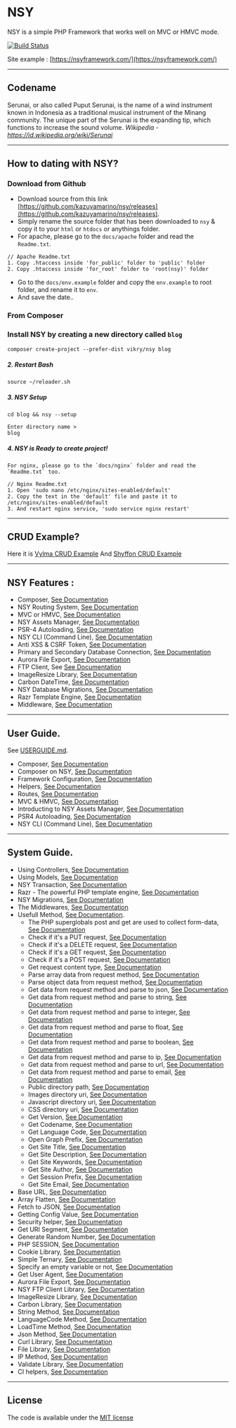 # NSY
NSY is a simple PHP Framework that works well on MVC or HMVC mode.

[![Build Status](https://travis-ci.org/kazuyamarino/nsy.svg?branch=master)](https://travis-ci.org/kazuyamarino/nsy)

Site example :
[https://nsyframework.com/](https://nsyframework.com/)

---

## Codename
Serunai, or also called Puput Serunai, is the name of a wind instrument known in Indonesia as a traditional musical instrument of the Minang community. The unique part of the Serunai is the expanding tip, which functions to increase the sound volume.
*Wikipedia - https://id.wikipedia.org/wiki/Serunai*

---

## How to dating with NSY?
### Download from Github
* Download source from this link [https://github.com/kazuyamarino/nsy/releases](https://github.com/kazuyamarino/nsy/releases).
* Simply rename the source folder that has been downloaded to `nsy` & copy it to your `html` or `htdocs` or anythings folder.
* For apache, please go to the `docs/apache` folder and read the `Readme.txt`.

```
// Apache Readme.txt
1. Copy .htaccess inside 'for_public' folder to 'public' folder
2. Copy .htaccess inside 'for_root' folder to 'root(nsy)' folder
```

* Go to the `docs/env.example` folder and copy the `env.example` to root folder, and rename it to `env`.
* And save the date..

### From Composer

### Install NSY by creating a new directory called `blog`

```
composer create-project --prefer-dist vikry/nsy blog
```

##### 2. Restart Bash

```
source ~/reloader.sh
```

##### 3. NSY Setup

```
cd blog && nsy --setup

Enter directory name >
blog
```

##### 4. NSY is Ready to create project!

```
For nginx, please go to the `docs/nginx` folder and read the `Readme.txt` too.

// Nginx Readme.txt
1. Open 'sudo nano /etc/nginx/sites-enabled/default'
2. Copy the text in the 'default' file and paste it to /etc/nginx/sites-enabled/default
3. And restart nginx service, 'sudo service nginx restart'
```

---

## CRUD Example?
Here it is [Vylma CRUD Example](https://vylma.nsyframework.com/)
And [Shyffon CRUD Example](https://shyffon.nsyframework.com/)

---

## NSY Features :
* Composer, [See Documentation](https://github.com/kazuyamarino/nsy-docs/blob/master/USERGUIDE.md#composer-on-nsy-framework)
* NSY Routing System, [See Documentation](https://github.com/kazuyamarino/nsy-docs/blob/master/USERGUIDE.md#routes)
* MVC or HMVC, [See Documentation](https://github.com/kazuyamarino/nsy-docs/blob/master/USERGUIDE.md#mvc--hmvc)
* NSY Assets Manager, [See Documentation](https://github.com/kazuyamarino/nsy-docs/blob/master/USERGUIDE.md#introducting-to-nsy-assets-manager)
* PSR-4 Autoloading, [See Documentation](https://github.com/kazuyamarino/nsy-docs/blob/master/USERGUIDE.md#psr-4-autoloading)
* NSY CLI (Command Line), [See Documentation](https://github.com/kazuyamarino/nsy-docs/blob/master/USERGUIDE.md#nsy-cli-command-line)
* Anti XSS & CSRF Token, [See Documentation](https://github.com/kazuyamarino/nsy-docs/blob/master/SYSGUIDE_1.md#security-helper)
* Primary and Secondary Database Connection, [See Documentation](https://github.com/kazuyamarino/nsy-docs/blob/master/SYSGUIDE_2.md#primary--secondary-database-connections)
* Aurora File Export, [See Documentation](https://github.com/kazuyamarino/nsy-docs/blob/master/SYSGUIDE_1.md#aurora-file-export)
* FTP Client, See [See Documentation](https://github.com/kazuyamarino/nsy-docs/blob/master/SYSGUIDE_1.md#nsy-ftp-client-library)
* ImageResize Library, [See Documentation](https://github.com/kazuyamarino/nsy-docs/blob/master/SYSGUIDE_1.md#imageresize-library)
* Carbon DateTime, [See Documentation](https://carbon.nesbot.com/docs/)
* NSY Database Migrations, [See Documentation](https://github.com/kazuyamarino/nsy-docs/blob/master/SYSGUIDE_2.md#nsy-migrations)
* Razr Template Engine, [See Documentation](https://github.com/kazuyamarino/nsy-docs/blob/master/SYSGUIDE_2.md#razr---the-powerful-php-template-engine)
* Middleware, [See Documentation](https://github.com/kazuyamarino/nsy-docs/blob/master/SYSGUIDE_2.md#the-middlewares)

---

## User Guide.
See [USERGUIDE.md](https://github.com/kazuyamarino/nsy-docs/blob/master/USERGUIDE.md).
* Composer, [See Documentation](https://github.com/kazuyamarino/nsy-docs/blob/master/USERGUIDE.md#composer)
* Composer on NSY, [See Documentation](https://github.com/kazuyamarino/nsy-docs/blob/master/USERGUIDE.md#composer-on-nsy-framework)
* Framework Configuration, [See Documentation](https://github.com/kazuyamarino/nsy-docs/blob/master/USERGUIDE.md#framework-configuration)
* Helpers, [See Documentation](https://github.com/kazuyamarino/nsy-docs/blob/master/USERGUIDE.md#helpers)
* Routes, [See Documentation](https://github.com/kazuyamarino/nsy-docs/blob/master/USERGUIDE.md#routes)
* MVC & HMVC, [See Documentation](https://github.com/kazuyamarino/nsy-docs/blob/master/USERGUIDE.md#mvc--hmvc)
* Introducting to NSY Assets Manager, [See Documentation](https://github.com/kazuyamarino/nsy-docs/blob/master/USERGUIDE.md#introducting-to-nsy-assets-manager)
* PSR4 Autoloading, [See Documentation](https://github.com/kazuyamarino/nsy-docs/blob/master/USERGUIDE.md#psr-4-autoloading)
* NSY CLI (Command Line), [See Documentation](https://github.com/kazuyamarino/nsy-docs/blob/master/USERGUIDE.md#nsy-cli-command-line)

---

## System Guide.
* Using Controllers, [See Documentation](https://github.com/kazuyamarino/nsy-docs/blob/master/SYSGUIDE_2.md#the-controllers)
* Using Models, [See Documentation](https://github.com/kazuyamarino/nsy-docs/blob/master/SYSGUIDE_2.md#the-models)
* NSY Transaction, [See Documentation](https://github.com/kazuyamarino/nsy-docs/blob/master/SYSGUIDE_2.md#nsy-transaction)
* Razr - The powerful PHP template engine, [See Documentation](https://github.com/kazuyamarino/nsy-docs/blob/master/SYSGUIDE_2.md#razr---the-powerful-php-template-engine)
* NSY Migrations, [See Documentation](https://github.com/kazuyamarino/nsy-docs/blob/master/SYSGUIDE_2.md#nsy-migrations)
* The Middlewares, [See Documentation](https://github.com/kazuyamarino/nsy-docs/blob/master/SYSGUIDE_2.md#the-middlewares)
* Usefull Method, [See Documentation](https://github.com/kazuyamarino/nsy-docs/blob/master/SYSGUIDE_1.md#usefull-method).<br/>
    * The PHP superglobals post and get are used to collect form-data, [See Documentation](https://github.com/kazuyamarino/nsy-docs/blob/master/SYSGUIDE_1.md#the-php-superglobals-post-and-get-are-used-to-collect-form-data)
    * Check if it's a PUT request, [See Documentation](https://github.com/kazuyamarino/nsy-docs/blob/master/SYSGUIDE_1.md#check-if-its-a-put-request-)
    * Check if it's a DELETE request, [See Documentation](https://github.com/kazuyamarino/nsy-docs/blob/master/SYSGUIDE_1.md#check-if-its-a-delete-request-)
    * Check if it's a GET request, [See Documentation](https://github.com/kazuyamarino/nsy-docs/blob/master/SYSGUIDE_1.md#check-if-its-a-get-request-)
    * Check if it's a POST request, [See Documentation](https://github.com/kazuyamarino/nsy-docs/blob/master/SYSGUIDE_1.md#check-if-its-a-post-request-)
    * Get request content type, [See Documentation](https://github.com/kazuyamarino/nsy-docs/blob/master/SYSGUIDE_1.md#get-request-content-type-)
    * Parse array data from request method, [See Documentation](https://github.com/kazuyamarino/nsy-docs/blob/master/SYSGUIDE_1.md#parse-array-data-from-request-method-)
    * Parse object data from request method, [See Documentation](https://github.com/kazuyamarino/nsy-docs/blob/master/SYSGUIDE_1.md#parse-object-data-from-request-method-)
    * Get data from request method and parse to json, [See Documentation](https://github.com/kazuyamarino/nsy-docs/blob/master/SYSGUIDE_1.md#get-data-from-request-method-and-parse-to-json-)
    * Get data from request method and parse to string, [See Documentation](https://github.com/kazuyamarino/nsy-docs/blob/master/SYSGUIDE_1.md#get-data-from-request-method-and-parse-to-string-)
    * Get data from request method and parse to integer, [See Documentation](https://github.com/kazuyamarino/nsy-docs/blob/master/SYSGUIDE_1.md#get-data-from-request-method-and-parse-to-integer-)
    * Get data from request method and parse to float, [See Documentation](https://github.com/kazuyamarino/nsy-docs/blob/master/SYSGUIDE_1.md#get-data-from-request-method-and-parse-to-float-)
    * Get data from request method and parse to boolean, [See Documentation](https://github.com/kazuyamarino/nsy-docs/blob/master/SYSGUIDE_1.md#get-data-from-request-method-and-parse-to-boolean-)
    * Get data from request method and parse to ip, [See Documentation](https://github.com/kazuyamarino/nsy-docs/blob/master/SYSGUIDE_1.md#get-data-from-request-method-and-parse-to-ip-)
    * Get data from request method and parse to url, [See Documentation](https://github.com/kazuyamarino/nsy-docs/blob/master/SYSGUIDE_1.md#get-data-from-request-method-and-parse-to-url-)
    * Get data from request method and parse to email, [See Documentation](https://github.com/kazuyamarino/nsy-docs/blob/master/SYSGUIDE_1.md#get-data-from-request-method-and-parse-to-email-)
    * Public directory path, [See Documentation](https://github.com/kazuyamarino/nsy-docs/blob/master/SYSGUIDE_1.md#public-directory-path)
    * Images directory uri, [See Documentation](https://github.com/kazuyamarino/nsy-docs/blob/master/SYSGUIDE_1.md#images-directory-uri)
    * Javascript directory uri, [See Documentation](https://github.com/kazuyamarino/nsy-docs/blob/master/SYSGUIDE_1.md#javascript-directory-uri)
    * CSS directory uri, [See Documentation](https://github.com/kazuyamarino/nsy-docs/blob/master/SYSGUIDE_1.md#css-directory-uri)
    * Get Version, [See Documentation](https://github.com/kazuyamarino/nsy-docs/blob/master/SYSGUIDE_1.md#get-version)
    * Get Codename, [See Documentation](https://github.com/kazuyamarino/nsy-docs/blob/master/SYSGUIDE_1.md#get-codename)
    * Get Language Code, [See Documentation](https://github.com/kazuyamarino/nsy-docs/blob/master/SYSGUIDE_1.md#get-language-code)
    * Open Graph Prefix, [See Documentation](https://github.com/kazuyamarino/nsy-docs/blob/master/SYSGUIDE_1.md#open-graph-prefix)
    * Get Site Title, [See Documentation](https://github.com/kazuyamarino/nsy-docs/blob/master/SYSGUIDE_1.md#get-site-title)
    * Get Site Description, [See Documentation](https://github.com/kazuyamarino/nsy-docs/blob/master/SYSGUIDE_1.md#get-site-description)
    * Get Site Keywords, [See Documentation](https://github.com/kazuyamarino/nsy-docs/blob/master/SYSGUIDE_1.md#get-site-keywords)
    * Get Site Author, [See Documentation](https://github.com/kazuyamarino/nsy-docs/blob/master/SYSGUIDE_1.md#get-site-author)
    * Get Session Prefix, [See Documentation](https://github.com/kazuyamarino/nsy-docs/blob/master/SYSGUIDE_1.md#get-session-prefix)
    * Get Site Email, [See Documentation](https://github.com/kazuyamarino/nsy-docs/blob/master/SYSGUIDE_1.md#get-site-email)
* Base URL, [See Documentation](https://github.com/kazuyamarino/nsy-docs/blob/master/SYSGUIDE_1.md#base-url)
* Array Flatten, [See Documentation](https://github.com/kazuyamarino/nsy-docs/blob/master/SYSGUIDE_1.md#array-flatten)
* Fetch to JSON, [See Documentation](https://github.com/kazuyamarino/nsy-docs/blob/master/SYSGUIDE_1.md#fetch-to-json)
* Getting Config Value, [See Documentation](https://github.com/kazuyamarino/nsy-docs/blob/master/SYSGUIDE_1.md#getting-config-value)
* Security helper, [See Documentation](https://github.com/kazuyamarino/nsy-docs/blob/master/SYSGUIDE_1.md#security-helper)
* Get URI Segment, [See Documentation](https://github.com/kazuyamarino/nsy-docs/blob/master/SYSGUIDE_1.md#get-uri-segment)
* Generate Random Number, [See Documentation](https://github.com/kazuyamarino/nsy-docs/blob/master/SYSGUIDE_1.md#generate-random-number)
* PHP SESSION, [See Documentation](https://github.com/kazuyamarino/nsy-docs/blob/master/SYSGUIDE_1.md#php-session)
* Cookie Library, [See Documentation](https://github.com/kazuyamarino/nsy-docs/blob/master/SYSGUIDE_1.md#cookie-library)
* Simple Ternary, [See Documentation](https://github.com/kazuyamarino/nsy-docs/blob/master/SYSGUIDE_1.md#simple-ternary)
* Specify an empty variable or not, [See Documentation](https://github.com/kazuyamarino/nsy-docs/blob/master/SYSGUIDE_1.md#specify-an-empty-variable-or-not)
* Get User Agent, [See Documentation](https://github.com/kazuyamarino/nsy-docs/blob/master/SYSGUIDE_1.md#get-user-agent)
* Aurora File Export, [See Documentation](https://github.com/kazuyamarino/nsy-docs/blob/master/SYSGUIDE_1.md#aurora-file-export)
* NSY FTP Client Library, [See Documentation](https://github.com/kazuyamarino/nsy-docs/blob/master/SYSGUIDE_1.md#nsy-ftp-client-library)
* ImageResize Library, [See Documentation](https://github.com/kazuyamarino/nsy-docs/blob/master/SYSGUIDE_1.md#imageresize-library)
* Carbon Library, [See Documentation](https://github.com/kazuyamarino/nsy-docs/blob/master/SYSGUIDE_1.md#carbon-library)
* String Method, [See Documentation](https://github.com/kazuyamarino/nsy-docs/blob/master/SYSGUIDE_1.md#string-method)
* LanguageCode Method, [See Documentation](https://github.com/kazuyamarino/nsy-docs/blob/master/SYSGUIDE_1.md#languagecode-method)
* LoadTime Method, [See Documentation](https://github.com/kazuyamarino/nsy-docs/blob/master/SYSGUIDE_1.md#loadtime-method)
* Json Method, [See Documentation](https://github.com/kazuyamarino/nsy-docs/blob/master/SYSGUIDE_1.md#json-method)
* Curl Library, [See Documentation](https://github.com/kazuyamarino/nsy-docs/blob/master/SYSGUIDE_1.md#curl-library)
* File Library, [See Documentation](https://github.com/kazuyamarino/nsy-docs/blob/master/SYSGUIDE_1.md#file-library)
* IP Method, [See Documentation](https://github.com/kazuyamarino/nsy-docs/blob/master/SYSGUIDE_1.md#ip-method)
* Validate Library, [See Documentation](https://github.com/kazuyamarino/nsy-docs/blob/master/SYSGUIDE_1.md#validate-library)
* CI helpers, [See Documentation](https://github.com/kazuyamarino/nsy-docs/blob/master/SYSGUIDE_1.md#ci-helpers)

---

## License
The code is available under the [MIT license](https://github.com/kazuyamarino/nsy/blob/master/LICENSE.txt)
